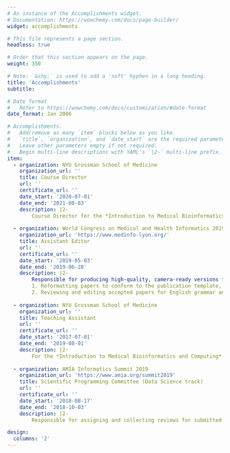 ```yaml
---
# An instance of the Accomplishments widget.
# Documentation: https://wowchemy.com/docs/page-builder/
widget: accomplishments

# This file represents a page section.
headless: true

# Order that this section appears on the page.
weight: 350

# Note: `&shy;` is used to add a 'soft' hyphen in a long heading.
title: 'Accomplishments'
subtitle:

# Date format
#   Refer to https://wowchemy.com/docs/customization/#date-format
date_format: Jan 2006

# Accomplishments.
#   Add/remove as many `item` blocks below as you like.
#   `title`, `organization`, and `date_start` are the required parameters.
#   Leave other parameters empty if not required.
#   Begin multi-line descriptions with YAML's `|2-` multi-line prefix.
item:
  - organization: NYU Grossman School of Medicine
    organization_url: ''
    title: Course Director
    url: ''
    certificate_url: ''
    date_start: '2020-07-01'
    date_end: '2021-08-03'
    description: |2-
        Course Director for the *Introduction to Medical Bioinformatics and Computing* course as part of the [INTREPID program](https://med.nyu.edu/departments-institutes/clinical-translational-science/education/certificate-training-programs/intensive-program-clinical-research-methods).
        
  - organization: World Congress on Medical and Health Informatics 2019 (MedInfo2019)
    organization_url: 'https://www.medinfo-lyon.org/'
    title: Assistant Editor
    url: ''
    certificate_url: ''
    date_start: '2019-05-03'
    date_end: '2019-06-28'
    description: |2-
        Responsible for producing high-quality, camera-ready versions for the MedInfo2019 Congress Proceedings:
        1. Reformatting papers to conform to the publication template, and
        2. Reviewing and editing accepted papers for English grammar and flow.
        
  - organization: NYU Grossman School of Medicine
    organization_url: ''
    title: Teaching Assistant
    url: ''
    certificate_url: ''
    date_start: '2017-07-01'
    date_end: '2019-08-01'
    description: |2-
        For the *Introduction to Medical Bioinformatics and Computing* course as part of the [INTREPID program](https://med.nyu.edu/departments-institutes/clinical-translational-science/education/certificate-training-programs/intensive-program-clinical-research-methods) for three years supporting Dr. Yin Aphinyanaphongs.
        
  - organization: AMIA Informatics Summit 2019
    organization_url: 'https://www.amia.org/summit2019'
    title: Scientific Programming Committee (Data Science track)
    url: ''
    certificate_url: ''
    date_start: '2018-08-17'
    date_end: '2018-10-03'
    description: |2-
        Responsible for assigning and collecting reviews for submitted works as well as conducting meta-reviews and making final decisisions.

design:
  columns: '2'
---
```

